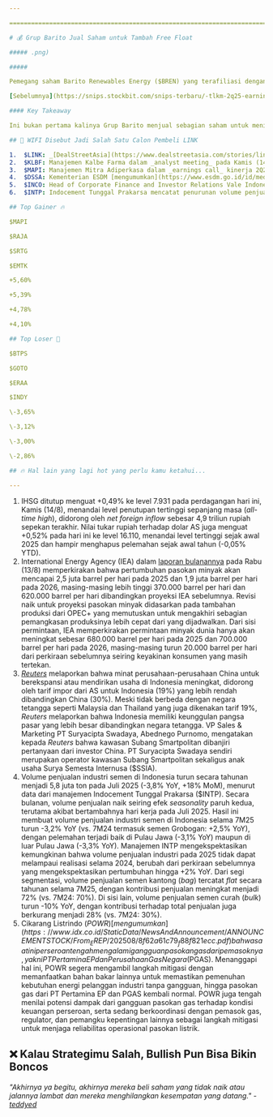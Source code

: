 ```yaml
---

==================================================================================================================================================================================================================================

# 💰 Grup Barito Jual Saham untuk Tambah Free Float

##### .png)

##### 

Pemegang saham Barito Renewables Energy ($BREN) yang terafiliasi dengan pengendali, [Green Era Pte. Ltd.](https://www.idx.co.id/StaticData/NewsAndAnnouncement/ANNOUNCEMENTSTOCK/From_EREP/202508/fa760d282b_114f550552.pdf), menjual 8,3 juta (~0,006%) saham BREN dengan harga rata-rata 9.126 rupiah per lembar pada 11-13 Agustus 2025, sehingga kepemilikannya turun menjadi ~23,597%. Dalam [transaksi berbeda](https://www.idx.co.id/StaticData/NewsAndAnnouncement/ANNOUNCEMENTSTOCK/From_EREP/202508/2690d2adfc_2cceb37e75.pdf), pemegang saham Petrosea ($PTRO), PT Caraka Reksa Optima, menjual 240,9 juta (2,39%) saham PTRO dengan harga rata-rata ~2.969 rupiah per lembar pada 8-13 Agustus 2025, sehingga kepemilikannya turun menjadi 27,17%. Kedua transaksi ini ditujukan untuk menambah _free float_ saham yang beredar.

[Sebelumnya](https://snips.stockbit.com/snips-terbaru/-tlkm-2q25-earnings-call-the-worst-might-be-over#:~:text=%24CUAN%3A%20Pengendali%20Petrindo,84%2C966%25%20menjadi%2084%2C076%25.), Prajogo Pangestu pada 5 Agustus 2025 juga telah menjual 1 miliar (0,89%) saham Petrindo Jaya Kreasi ($CUAN) dengan harga rata-rata 1.450 rupiah per lembar untuk menambah _free float_ saham yang beredar. Setelah transaksi tersebut, porsi _free float_ di CUAN naik dari 15,006% [per Juli 2025](https://www.idx.co.id/StaticData/NewsAndAnnouncement/ANNOUNCEMENTSTOCK/From_EREP/202508/3d0a56778f_c538b52dc2.pdf) menjadi 15,896%, sementara harga saham CUAN sejak 5 Agustus 2025 telah naik +11% ke level 1.610 rupiah per penutupan bursa hari Kamis (14/8).

#### Key Takeaway

Ini bukan pertama kalinya Grup Barito menjual sebagian saham untuk meningkatkan _free float_ saham yang beredar di pasar. _Free float market cap_ (FFMC) sendiri merupakan salah satu faktor penting yang dapat mempengaruhi bobot, _flow_, serta probabilitas suatu saham untuk dapat masuk ke beberapa indeks global seperti MSCI. Dengan asumsi _ceteris paribus_, saham dengan _free float_ yang lebih besar dan belum masuk di dalam indeks global dapat memiliki probabilitas lebih besar untuk masuk ke dalam indeks tersebut. Sementara itu, untuk saham yang sudah ada di dalam indeks, _free float_ yang lebih tinggi dapat membuka peluang saham terkait untuk memperoleh kenaikan bobot (_upweighting_). Saham yang baru masuk indeks atau mengalami peningkatan bobot berpotensi menerima aliran dana asing (_foreign inflow_).

## 💸 WIFI Disebut Jadi Salah Satu Calon Pembeli LINK

1.  $LINK: _[DealStreetAsia](https://www.dealstreetasia.com/stories/link-net-sale-axiata-452573)_ melaporkan bahwa grup Axiata tengah memasuki tahap akhir untuk menjual kepemilikan mayoritas di Link Net dengan perkiraan nilai lebih dari 1 miliar dolar AS, yang berpotensi menjadi salah satu transaksi infrastruktur digital terbesar di Asia Tenggara pada tahun ini. Sejumlah narasumber _DealStreetAsia_ menyebut bahwa Solusi Sinergi Digital ($WIFI) dan I Squared Capital menjadi calon pembeli terdepan. Selain kedua perusahaan tersebut, grup Salim dan Sinar Mas juga dikabarkan berminat, tetapi _DealStreetAsia_ tidak dapat memverifikasi kabar tersebut. I Squared Capital menolak mengomentari isu ini kepada _DealStreetAsia_, sementara Axiata, Sinar Mas, dan WIFI belum memberikan komentar. Per akhir [Juli 2025](https://www.idx.co.id/StaticData/NewsAndAnnouncement/ANNOUNCEMENTSTOCK/From_EREP/202508/6a63472710_367b025e1c.pdf), Axiata Investments memiliki porsi kepemilikan 75,42% di LINK, sementara kepemilikan XLSMART Telecom Sejahtera ($EXCL) sebesar 19,22%.
2.  $KLBF: Manajemen Kalbe Farma dalam _analyst meeting_ pada Kamis (14/8) menurunkan _guidance_ pertumbuhan pendapatan dan laba bersih untuk 2025 dari +8-10% YoY menjadi +6-8% YoY. Revisi _guidance_ ini utamanya mempertimbangkan pelemahan pendapatan segmen 'Nutritionals' yang turun -3% YoY selama 1H25, sehingga manajemen merevisi turun target pertumbuhan pendapatan segmen tersebut dari _mid-single digit_ menjadi _low-single digit_.
3.  $MAPI: Manajemen Mitra Adiperkasa dalam _earnings call_ kinerja 2Q25 pada Rabu (13/8) mengatakan bahwa perseroan telah menandatangani perjanjian kerja sama dengan Ace Hardware Corp. untuk membawa _brand_ tersebut ke Indonesia. Namun, pembukaan toko Ace Hardware ini kemungkinan besar tidak akan dilakukan tahun ini dan akan dilakukan secara bertahap.
4.  $DSSA: Kementerian ESDM [mengumumkan](https://www.esdm.go.id/id/media-center/arsip-berita/langkah-awal-realisasi-plts-100-gw-menteri-bahlil-temui-perusahaan-solar-pv-di-tiongkok#:~:text=Salah%20satu%20fokus,tinggi%20pada%20kelasnya) bahwa entitas usaha Dian Swastatika Sentosa, PT Trina Mas Agra Indonesia, berencana meningkatkan kapasitas produksi sel dan modul surya dari 1 GWp per tahun menjadi 3 GWp dalam 2-3 tahun mendatang. [PT Trina Mas Agra Indonesia](https://snips.stockbit.com/snips-terbaru/keterlibatan-as-di-konflik-israeliran-ditentukan-dalam-2-pekan#:~:text=%24DSSA%3A%20Kontan,Ltd.%20dan%20PLN.) sendiri merupakan hasil kerja sama antara anak usaha DSSA, PT Daya Sukses Makmur Selaras, bersama Trina Solar Co. Ltd. dan PLN.
5.  $INCO: Head of Corporate Finance and Investor Relations Vale Indonesia, Andaru Brahmono Adi, mengatakan kepada _[Kontan](https://industri.kontan.co.id/news/lewat-semester-i-2025-vale-indonesia-inco-telah-serap-capex-us-2245-juta)_ pada Rabu (13/8) bahwa pihaknya telah memperoleh persetujuan revisi Rencana Kerja dan Anggaran Biaya (RKAB) 2025 untuk Blok Bahodopi. Revisi ini memungkinkan perseroan untuk melakukan pengapalan sekitar 2,2 juta ton bijih nikel saprolit dari blok tersebut. Andaru menambahkan bahwa pengapalan perdana dari blok tersebut telah dimulai dan penjualan saprolit akan menjadi kontributor tambahan bagi pendapatan INCO pada 2025. Sebelumnya, _[Bisnis](https://market.bisnis.com/read/20250516/192/1877454/vale-indonesia-inco-revisi-rkab-bahodopi-target-eksekusi-kuartal-ii2025)_ melaporkan bahwa revisi RKAB yang diajukan INCO memungkinkan perseroan untuk mengamankan tambahan produksi ~2 juta ton bijih nikel saprolit.
6.  $INTP: Indocement Tunggal Prakarsa mencatat penurunan volume penjualan semen sebesar -8,2% YoY pada Juli 2025, meski naik +21% MoM seiring efek _seasonality_ pada paruh kedua. Hasil ini membuat volume penjualan semen INTP melemah \-3,8% YoY selama 7M25 (vs. 7M24 termasuk semen Grobogan: +9,9% YoY), dengan _market share_ turun menjadi 29,4% (vs. 7M24: 29,6%, 1H25: 29,5%). Manajemen INTP menjelaskan bahwa para kompetitor melanjutkan upaya promosi produk dan meningkatkan penjualan _fighting brand_, sementara perseroan tetap disiplin dalam menjaga harga.

## Top Gainer 🔥

$MAPI

$RAJA

$SRTG

$EMTK

+5,60%

+5,39%

+4,78%

+4,10%

## Top Loser 🤕

$BTPS

$GOTO

$ERAA

$INDY

\-3,65%

\-3,12%

\-3,00%

\-2,86%

## 🔥 Hal lain yang lagi hot yang perlu kamu ketahui...

---
```


1.  IHSG ditutup menguat +0,49% ke level 7.931 pada perdagangan hari ini, Kamis (14/8), menandai level penutupan tertinggi sepanjang masa (_all-time high_), didorong oleh _net foreign inflow_ sebesar 4,9 triliun rupiah sepekan terakhir. Nilai tukar rupiah terhadap dolar AS juga menguat +0,52% pada hari ini ke level 16.110, menandai level tertinggi sejak awal 2025 dan hampir menghapus pelemahan sejak awal tahun (-0,05% YTD).
2.  International Energy Agency (IEA) dalam [laporan bulanannya](https://www.iea.org/reports/oil-market-report-august-2025) pada Rabu (13/8) memperkirakan bahwa pertumbuhan pasokan minyak akan mencapai 2,5 juta barrel per hari pada 2025 dan 1,9 juta barrel per hari pada 2026, masing-masing lebih tinggi 370.000 barrel per hari dan 620.000 barrel per hari dibandingkan proyeksi IEA sebelumnya. Revisi naik untuk proyeksi pasokan minyak didasarkan pada tambahan produksi dari OPEC+ yang memutuskan untuk mengakhiri sebagian pemangkasan produksinya lebih cepat dari yang dijadwalkan. Dari sisi permintaan, IEA memperkirakan permintaan minyak dunia hanya akan meningkat sebesar 680.000 barrel per hari pada 2025 dan 700.000 barrel per hari pada 2026, masing-masing turun 20.000 barrel per hari dari perkiraan sebelumnya seiring keyakinan konsumen yang masih tertekan.
3.  _[Reuters](https://www.reuters.com/world/china/chinese-investors-eyeing-indonesia-avoid-us-tariffs-tap-local-market-2025-08-14/)_ melaporkan bahwa minat perusahaan-perusahaan China untuk berekspansi atau mendirikan usaha di Indonesia meningkat, didorong oleh tarif impor dari AS untuk Indonesia (19%) yang lebih rendah dibandingkan China (30%). Meski tidak berbeda dengan negara tetangga seperti Malaysia dan Thailand yang juga dikenakan tarif 19%, _Reuters_ melaporkan bahwa Indonesia memiliki keunggulan pangsa pasar yang lebih besar dibandingkan negara tetangga. VP Sales & Marketing PT Suryacipta Swadaya, Abednego Purnomo, mengatakan kepada _Reuters_ bahwa kawasan Subang Smartpolitan dibanjiri pertanyaan dari investor China. PT Suryacipta Swadaya sendiri merupakan operator kawasan Subang Smartpolitan sekaligus anak usaha Surya Semesta Internusa ($SSIA).
4.  Volume penjualan industri semen di Indonesia turun secara tahunan menjadi 5,8 juta ton pada Juli 2025 (\-3,8% YoY, +18% MoM), menurut data dari manajemen Indocement Tunggal Prakarsa ($INTP). Secara bulanan, volume penjualan naik seiring efek _seasonality_ paruh kedua, terutama akibat bertambahnya hari kerja pada Juli 2025. Hasil ini membuat volume penjualan industri semen di Indonesia selama 7M25 turun -3,2% YoY (vs. 7M24 termasuk semen Grobogan: +2,5% YoY), dengan pelemahan terjadi baik di Pulau Jawa (-3,1% YoY) maupun di luar Pulau Jawa (-3,3% YoY). Manajemen INTP mengekspektasikan kemungkinan bahwa volume penjualan industri pada 2025 tidak dapat melampaui realisasi selama 2024, berubah dari perkiraan sebelumnya yang mengekspektasikan pertumbuhan hingga +2% YoY. Dari segi segmentasi, volume penjualan semen kantong (_bag_) tercatat _flat_ secara tahunan selama 7M25, dengan kontribusi penjualan meningkat menjadi 72% (vs. 7M24: 70%). Di sisi lain, volume penjualan semen curah (_bulk_) turun -10% YoY, dengan kontribusi terhadap total penjualan juga berkurang menjadi 28% (vs. 7M24: 30%).
5.  Cikarang Listrindo ($POWR) [mengumumkan](https://www.idx.co.id/StaticData/NewsAndAnnouncement/ANNOUNCEMENTSTOCK/From_EREP/202508/8f62a61c79_f88f821ecc.pdf) bahwa saat ini perseroan tengah mengalami gangguan pasokan gas dari pemasoknya, yakni PT Pertamina EP dan Perusahaan Gas Negara ($PGAS). Menanggapi hal ini, POWR segera mengambil langkah mitigasi dengan memanfaatkan bahan bakar lainnya untuk memastikan pemenuhan kebutuhan energi pelanggan industri tanpa gangguan, hingga pasokan gas dari PT Pertamina EP dan PGAS kembali normal. POWR juga tengah menilai potensi dampak dari gangguan pasokan gas terhadap kondisi keuangan perseroan, serta sedang berkoordinasi dengan pemasok gas, regulator, dan pemangku kepentingan lainnya sebagai langkah mitigasi untuk menjaga reliabilitas operasional pasokan listrik.

## ❌ Kalau Strategimu Salah, Bullish Pun Bisa Bikin Boncos

###### _"Akhirnya ya begitu, akhirnya mereka beli saham yang tidak naik atau jalannya lambat dan mereka menghilangkan kesempatan yang datang." -_ _[teddyed](https://stockbit.com/teddyed?source=0)_

#####
